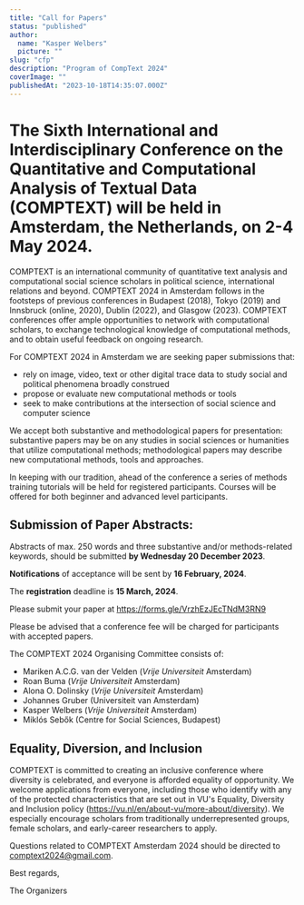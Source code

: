 ```yaml
---
title: "Call for Papers"
status: "published"
author:
  name: "Kasper Welbers"
  picture: ""
slug: "cfp"
description: "Program of CompText 2024"
coverImage: ""
publishedAt: "2023-10-18T14:35:07.000Z"
---
```


#  The Sixth **International and Interdisciplinary Conference on the Quantitative and Computational Analysis of Textual Data (COMPTEXT)** will be held in Amsterdam, the Netherlands, on 2-4 May 2024.

COMPTEXT is an international community of quantitative text analysis and computational social science scholars in political science, international relations and beyond. COMPTEXT 2024 in Amsterdam follows in the footsteps of previous conferences in Budapest (2018), Tokyo (2019) and Innsbruck (online, 2020), Dublin (2022), and Glasgow (2023). COMPTEXT conferences offer ample opportunities to network with computational scholars, to exchange technological knowledge of computational methods, and to obtain useful feedback on ongoing research.

For COMPTEXT 2024 in Amsterdam we are seeking paper submissions that:

- rely on image, video, text or other digital trace data to study social and political phenomena broadly construed
- propose or evaluate new computational methods or tools
- seek to make contributions at the intersection of social science and computer science

We accept both substantive and methodological papers for presentation: substantive papers may be on any studies in social sciences or humanities that utilize computational methods; methodological papers may describe new computational methods, tools and approaches.

In keeping with our tradition, ahead of the conference a series of methods training tutorials will be held for registered participants. Courses will be offered for both beginner and advanced level participants.

## Submission of Paper Abstracts:

Abstracts of max. 250 words and three substantive and/or methods-related keywords, should be submitted **by Wednesday 20 December 2023**.

**Notifications** of acceptance will be sent by **16 February, 2024**.

The **registration** deadline is **15 March, 2024**.

Please submit your paper at <https://forms.gle/VrzhEzJEcTNdM3RN9>

Please be advised that a conference fee will be charged for participants with accepted papers.

The COMPTEXT 2024 Organising Committee consists of:

-  Mariken A.C.G. van der Velden (*Vrije Universiteit* Amsterdam)
-  Roan Buma (*Vrije Universiteit* Amsterdam)
-  Alona O. Dolinsky (*Vrije Universiteit* Amsterdam)
-  Johannes Gruber (Universiteit van Amsterdam)
-  Kasper Welbers (*Vrije Universiteit* Amsterdam)
-  Miklós Sebők (Centre for Social Sciences, Budapest)

## Equality, Diversion, and Inclusion

COMPTEXT is committed to creating an inclusive conference where diversity is celebrated, and everyone is afforded equality of opportunity. We welcome applications from everyone, including those who identify with any of the protected characteristics that are set out in VU's Equality, Diversity and Inclusion policy (<https://vu.nl/en/about-vu/more-about/diversity>). We especially encourage scholars from traditionally underrepresented groups, female scholars, and early-career researchers to apply.

Questions related to COMPTEXT Amsterdam 2024 should be directed to [comptext2024@gmail.com](mailto:comptext2024@gmail.com).

Best regards,

The Organizers
